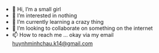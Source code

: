 - 👋 Hi, I’m a small girl 
- 👀 I’m interested in nothing
- 🌱 I’m currently learning a crazy thing
- 💞️ I’m looking to collaborate on something on the internet
- 📫 How to reach me ... okay via my email huynhminhchau.k14@gmail.com

<!---
alittlesheepofGod/alittlesheepofGod is a ✨ special ✨ repository because its `README.md` (this file) appears on your GitHub profile.
You can click the Preview link to take a look at your changes.
--->
